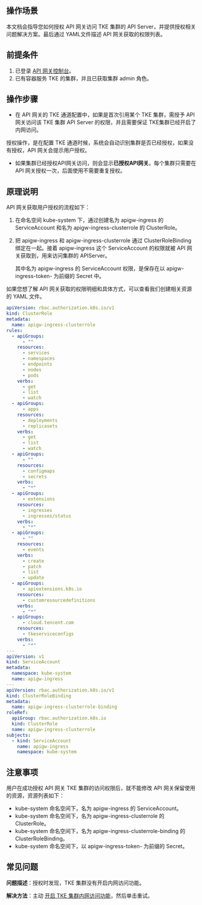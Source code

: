 ## 操作场景

本文档会指导您如何授权 API 网关访问 TKE 集群的 API Server，并提供授权相关问题解决方案。最后通过 YAML文件描述 API 网关获取的权限列表。

## 前提条件

1. 已登录 [API 网关控制台](https://console.cloud.tencent.com/apigateway/index)。
2. 已有容器服务 TKE 的集群，并且已获取集群 admin 角色。

## 操作步骤

- 在 API 网关的 TKE 通道配置中，如果是首次引用某个 TKE 集群，需授予 API 网关访问该 TKE 集群 API Server 的权限，并且需要保证 TKE集群已经开启了内网访问。

 授权操作，是在配置 TKE 通道时候，系统会自动识别集群是否已经授权，如果没有授权，API 网关会提示用户授权。        

- 如果集群已经授权API网关访问，则会显示**已授权API网关**。每个集群只需要在 API 网关授权一次，后面使用不需要重复授权。                       

## 原理说明

API 网关获取用户授权的流程如下：

1. 在命名空间 kube-system 下，通过创建名为 apigw-ingress 的 ServiceAccount 和名为 apigw-ingress-clusterrole 的 ClusterRole。

2. 把 apigw-ingress 和 apigw-ingress-clusterrole 通过 ClusterRoleBinding 绑定在一起。接着 apigw-ingress 这个 ServiceAccount 的权限就被 API 网关获取到，用来访问集群的 APIServer。

   其中名为 apigw-ingress 的 ServiceAccount 权限，是保存在以 apigw-ingress-token- 为前缀的 Secret 中。

如果您想了解 API 网关获取的权限明细和具体方式，可以查看我们创建相关资源的 YAML 文件。

```yaml
apiVersion: rbac.authorization.k8s.io/v1
kind: ClusterRole
metadata:
  name: apigw-ingress-clusterrole
rules:
  - apiGroups:
      - ""
    resources:
      - services
      - namespaces
      - endpoints
      - nodes
      - pods
    verbs:
      - get
      - list
      - watch
  - apiGroups:
      - apps
    resources:
      - deployments
      - replicasets
    verbs:
      - get
      - list
      - watch
  - apiGroups:
      - ""
    resources:
      - configmaps
      - secrets
    verbs:
      - "*"
  - apiGroups:
      - extensions
    resources:
      - ingresses
      - ingresses/status
    verbs:
      - "*"
  - apiGroups:
      - ""
    resources:
      - events
    verbs:
      - create
      - patch
      - list
      - update
  - apiGroups:
      - apiextensions.k8s.io
    resources:
      - customresourcedefinitions
    verbs:
      - "*"
  - apiGroups:
      - cloud.tencent.com
    resources:
      - tkeserviceconfigs
    verbs:
      - "*"
---
apiVersion: v1
kind: ServiceAccount
metadata:
  namespace: kube-system
  name: apigw-ingress
---
apiVersion: rbac.authorization.k8s.io/v1
kind: ClusterRoleBinding
metadata:
  name: apigw-ingress-clusterrole-binding
roleRef:
  apiGroup: rbac.authorization.k8s.io
  kind: ClusterRole
  name: apigw-ingress-clusterrole
subjects:
  - kind: ServiceAccount
    name: apigw-ingress
    namespace: kube-system
```

## 注意事项

用户在成功授权 API 网关 TKE 集群的访问权限后，就不能修改 API 网关保留使用的资源，资源列表如下：

- kube-system 命名空间下，名为 apigw-ingress 的 ServiceAccount。
- kube-system 命名空间下，名为 apigw-ingress-clusterrole 的 ClusterRole。
- kube-system 命名空间下，名为 apigw-ingress-clusterrole-binding 的 ClusterRoleBinding。
- kube-system 命名空间下，以 apigw-ingress-token- 为前缀的 Secret。



## 常见问题

**问题描述**：授权时发现，TKE 集群没有开启内网访问功能。              

**解决方法**：主动 [开启 TKE 集群内网访问功能](https://intl.cloud.tencent.com/document/product/628/44309)，然后单击重试。

